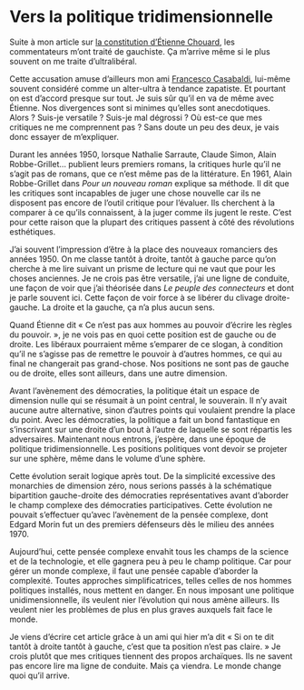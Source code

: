 # Vers la politique tridimensionnelle

Suite à mon article sur [la constitution d’Étienne Chouard](/2006/07/07/la-constitution-d%e2%80%99etienne-chouard/), les commentateurs m’ont traité de gauchiste. Ça m’arrive même si le plus souvent on me traite d’ultralibéral.

Cette accusation amuse d’ailleurs mon ami [Francesco Casabaldi](http://francescocasabaldi.typepad.com/), lui-même souvent considéré comme un alter-ultra à tendance zapatiste. Et pourtant on est d’accord presque sur tout. Je suis sûr qu’il en va de même avec Étienne. Nos divergences sont si minimes qu’elles sont anecdotiques. Alors ? Suis-je versatile ? Suis-je mal dégrossi ? Où est-ce que mes critiques ne me comprennent pas ? Sans doute un peu des deux, je vais donc essayer de m’expliquer.

Durant les années 1950, lorsque Nathalie Sarraute, Claude Simon, Alain Robbe-Grillet… publient leurs premiers romans, la critiques hurle qu’il ne s’agit pas de romans, que ce n’est même pas de la littérature. En 1961, Alain Robbe-Grillet dans *Pour un nouveau roman* explique sa méthode. Il dit que les critiques sont incapables de juger une chose nouvelle car ils ne disposent pas encore de l’outil critique pour l’évaluer. Ils cherchent à la comparer à ce qu’ils connaissent, à la juger comme ils jugent le reste. C’est pour cette raison que la plupart des critiques passent à côté des révolutions esthétiques.

J’ai souvent l’impression d’être à la place des nouveaux romanciers des années 1950. On me classe tantôt à droite, tantôt à gauche parce qu’on cherche à me lire suivant un prisme de lecture qui ne vaut que pour les choses anciennes. Je ne crois pas être versatile, j’ai une ligne de conduite, une façon de voir que j’ai théorisée dans *Le peuple des connecteurs* et dont je parle souvent ici. Cette façon de voir force à se libérer du clivage droite-gauche. La droite et la gauche, ça n’a plus aucun sens.

Quand Étienne dit « Ce n’est pas aux hommes au pouvoir d’écrire les règles du pouvoir. », je ne vois pas en quoi cette position est de gauche ou de droite. Les libéraux pourraient même s’emparer de ce slogan, à condition qu’il ne s’agisse pas de remettre le pouvoir à d’autres hommes, ce qui au final ne changerait pas grand-chose. Nos positions ne sont pas de gauche ou de droite, elles sont ailleurs, dans une autre dimension.

Avant l’avènement des démocraties, la politique était un espace de dimension nulle qui se résumait à un point central, le souverain. Il n’y avait aucune autre alternative, sinon d’autres points qui voulaient prendre la place du point. Avec les démocraties, la politique a fait un bond fantastique en s’inscrivant sur une droite d’un bout à l’autre de laquelle se sont répartis les adversaires. Maintenant nous entrons, j’espère, dans une époque de politique tridimensionnelle. Les positions politiques vont devoir se projeter sur une sphère, même dans le volume d’une sphère.

Cette évolution serait logique après tout. De la simplicité excessive des monarchies de dimension zéro, nous serions passés à la schématique bipartition gauche-droite des démocraties représentatives avant d’aborder le champ complexe des démocraties participatives. Cette évolution ne pouvait s’effectuer qu’avec l’avènement de la pensée complexe, dont Edgard Morin fut un des premiers défenseurs dès le milieu des années 1970.

Aujourd’hui, cette pensée complexe envahit tous les champs de la science et de la technologie, et elle gagnera peu à peu le champ politique. Car pour gérer un monde complexe, il faut une pensée capable d’aborder la complexité. Toutes approches simplificatrices, telles celles de nos hommes politiques installés, nous mettent en danger. En nous imposant une politique unidimensionnelle, ils veulent nier l’évolution qui nous amène ailleurs. Ils veulent nier les problèmes de plus en plus graves auxquels fait face le monde.

Je viens d’écrire cet article grâce à un ami qui hier m’a dit « Si on te dit tantôt à droite tantôt à gauche, c’est que ta position n’est pas claire. » Je crois plutôt que mes critiques tiennent des propos archaïques. Ils ne savent pas encore lire ma ligne de conduite. Mais ça viendra. Le monde change quoi qu’il arrive.